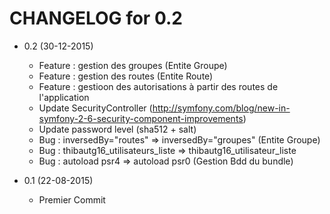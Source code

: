 CHANGELOG for 0.2
===================

* 0.2 (30-12-2015)
	* Feature : gestion des groupes (Entite Groupe)
	* Feature : gestion des routes (Entite Route)
	* Feature : gestioon des autorisations à partir des routes de l'application
    * Update SecurityController (http://symfony.com/blog/new-in-symfony-2-6-security-component-improvements)
	* Update password level (sha512 + salt)
	* Bug : inversedBy="routes" => inversedBy="groupes" (Entite Groupe)
	* Bug : thibautg16_utilisateurs_liste => thibautg16_utilisateur_liste
	* Bug : autoload psr4 => autoload psr0 (Gestion Bdd du bundle)

	
* 0.1 (22-08-2015)
	* Premier Commit